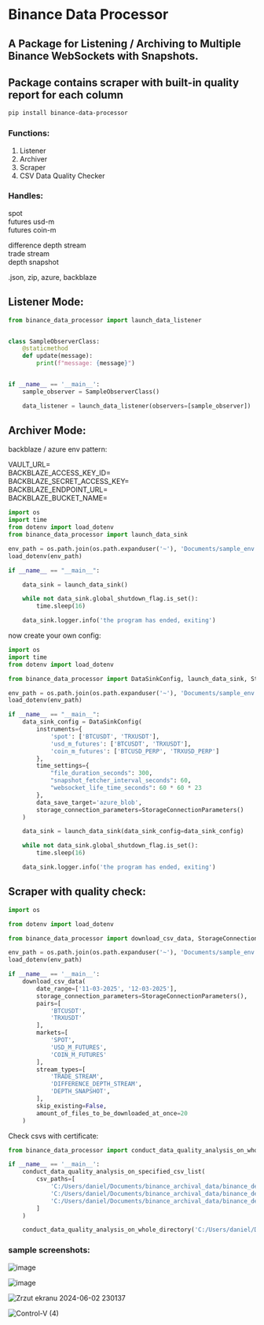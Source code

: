 # Binance Data Processor
## A Package for Listening / Archiving to Multiple Binance WebSockets with Snapshots.
## Package contains scraper with built-in quality report for each column

```bash
pip install binance-data-processor
```

### Functions:
1. Listener
2. Archiver 
3. Scraper  
4. CSV Data Quality Checker

### Handles:
spot  
futures usd-m  
futures coin-m

difference depth stream  
trade stream  
depth snapshot  

.json, zip, azure, backblaze




## Listener Mode:

```python
from binance_data_processor import launch_data_listener


class SampleObserverClass:
    @staticmethod
    def update(message):
        print(f"message: {message}")


if __name__ == '__main__':
    sample_observer = SampleObserverClass()

    data_listener = launch_data_listener(observers=[sample_observer])

```

## Archiver Mode: 

backblaze / azure env pattern:

VAULT_URL=  
BACKBLAZE_ACCESS_KEY_ID=  
BACKBLAZE_SECRET_ACCESS_KEY=  
BACKBLAZE_ENDPOINT_URL=  
BACKBLAZE_BUCKET_NAME=

```python
import os
import time
from dotenv import load_dotenv
from binance_data_processor import launch_data_sink

env_path = os.path.join(os.path.expanduser('~'), 'Documents/sample_env.env')
load_dotenv(env_path)

if __name__ == "__main__":

    data_sink = launch_data_sink()

    while not data_sink.global_shutdown_flag.is_set():
        time.sleep(16)

    data_sink.logger.info('the program has ended, exiting')

```
now create your own config:

```python
import os
import time
from dotenv import load_dotenv

from binance_data_processor import DataSinkConfig, launch_data_sink, StorageConnectionParameters

env_path = os.path.join(os.path.expanduser('~'), 'Documents/sample_env.env')
load_dotenv(env_path)

if __name__ == "__main__":
    data_sink_config = DataSinkConfig(
        instruments={
            'spot': ['BTCUSDT', 'TRXUSDT'],
            'usd_m_futures': ['BTCUSDT', 'TRXUSDT'],
            'coin_m_futures': ['BTCUSD_PERP', 'TRXUSD_PERP']
        },
        time_settings={
            "file_duration_seconds": 300,
            "snapshot_fetcher_interval_seconds": 60,
            "websocket_life_time_seconds": 60 * 60 * 23
        },
        data_save_target='azure_blob',
        storage_connection_parameters=StorageConnectionParameters()
    )

    data_sink = launch_data_sink(data_sink_config=data_sink_config)

    while not data_sink.global_shutdown_flag.is_set():
        time.sleep(16)

    data_sink.logger.info('the program has ended, exiting')
```
## Scraper with quality check:

```python
import os

from dotenv import load_dotenv

from binance_data_processor import download_csv_data, StorageConnectionParameters

env_path = os.path.join(os.path.expanduser('~'), 'Documents/sample_env.env')
load_dotenv(env_path)

if __name__ == '__main__':
    download_csv_data(
        date_range=['11-03-2025', '12-03-2025'],
        storage_connection_parameters=StorageConnectionParameters(),
        pairs=[
            'BTCUSDT',
            'TRXUSDT'
        ],
        markets=[
            'SPOT',
            'USD_M_FUTURES',
            'COIN_M_FUTURES'
        ],
        stream_types=[
            'TRADE_STREAM',
            'DIFFERENCE_DEPTH_STREAM',
            'DEPTH_SNAPSHOT',
        ],
        skip_existing=False,
        amount_of_files_to_be_downloaded_at_once=20
    )

```
Check csvs with certificate:

```python
from binance_data_processor import conduct_data_quality_analysis_on_whole_directory, conduct_data_quality_analysis_on_specified_csv_list

if __name__ == '__main__':
    conduct_data_quality_analysis_on_specified_csv_list(
        csv_paths=[
            'C:/Users/daniel/Documents/binance_archival_data/binance_depth_snapshot_spot_btcusdt_10-03-2025.csv',
            'C:/Users/daniel/Documents/binance_archival_data/binance_depth_snapshot_usd_m_futures_btcusdt_10-03-2025.csv',
            'C:/Users/daniel/Documents/binance_archival_data/binance_depth_snapshot_coin_m_futures_btcusd_perp_10-03-2025.csv',
        ]
    )

    conduct_data_quality_analysis_on_whole_directory('C:/Users/daniel/Documents/binance_archival_data/')

```  

### sample screenshots:
![image](https://github.com/user-attachments/assets/a9461c8d-b5a7-43de-b1cc-96ef5df72f40)

![image](https://github.com/user-attachments/assets/93a9cece-21fd-406c-8555-fbb774188265)

![Zrzut ekranu 2024-06-02 230137](https://github.com/DanielLasota/Binance-Archiver/assets/127039319/b400f859-60ef-4995-936d-d68ecab82ddf)

![Control-V (4)](https://github.com/user-attachments/assets/5917b44c-e545-46f5-b5d0-3b3f5d322bb2)


